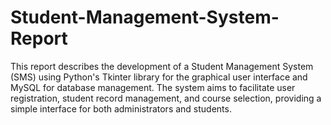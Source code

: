 # Student-Management-System-Report
This report describes the development of a Student Management System (SMS) using Python's Tkinter library for the graphical user interface and MySQL for database management. The system aims to facilitate user registration, student record management, and course selection, providing a simple interface for both administrators and students.

